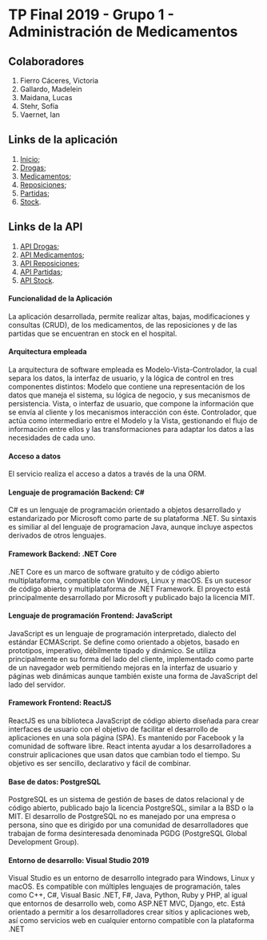 # TP Final 2019 - Grupo 1 - Administración de Medicamentos

## Colaboradores
1. Fierro Cáceres, Victoria
2. Gallardo, Madelein
3. Maidana, Lucas
4. Stehr, Sofía
5. Vaernet, Ian

## Links de la aplicación
1. [Inicio](http://medicamentos.us-east-1.elasticbeanstalk.com); 
2. [Drogas](http://medicamentos.us-east-1.elasticbeanstalk.com/Drogas);
3. [Medicamentos](http://medicamentos.us-east-1.elasticbeanstalk.com/Medicamentos);
4. [Reposiciones](http://medicamentos.us-east-1.elasticbeanstalk.com/Reposiciones);
5. [Partidas](http://medicamentos.us-east-1.elasticbeanstalk.com/Partidas);
6. [Stock](http://medicamentos.us-east-1.elasticbeanstalk.com/Stock).

## Links de la API
1. [API Drogas](http://medicamentos.us-east-1.elasticbeanstalk.com/api/drogas);
2. [API Medicamentos](http://medicamentos.us-east-1.elasticbeanstalk.com/api/medicamentos);
3. [API Reposiciones](http://medicamentos.us-east-1.elasticbeanstalk.com/api/reposiciones);
4. [API Partidas](http://medicamentos.us-east-1.elasticbeanstalk.com/api/partidas);
5. [API Stock](http://medicamentos.us-east-1.elasticbeanstalk.com/api/stock).


#### Funcionalidad de la Aplicación
La aplicación desarrollada, permite realizar altas, bajas, modificaciones y consultas (CRUD), de los medicamentos, de las reposiciones y de las partidas que se encuentran en stock en el hospital.
#### Arquitectura empleada
La arquitectura de software empleada es Modelo-Vista-Controlador, la cual separa los datos, la interfaz de usuario, y la lógica de control en tres componentes distintos: Modelo que contiene una representación de los datos que maneja el sistema, su lógica de negocio, y sus mecanismos de persistencia. Vista, o interfaz de usuario, que compone la información que se envía al cliente y los mecanismos interacción con éste. Controlador, que actúa como intermediario entre el Modelo y la Vista, gestionando el flujo de información entre ellos y las transformaciones para adaptar los datos a las necesidades de cada uno.
#### Acceso a datos
El servicio realiza el acceso a datos a través de la una ORM.

#### Lenguaje de programación Backend: C#
C# es un lenguaje de programación orientado a objetos desarrollado y estandarizado por Microsoft como parte de su plataforma .NET. Su sintaxis es similiar al del lenguaje de programacion Java, aunque incluye aspectos derivados de otros lenguajes. 

#### Framework Backend: .NET Core
.NET Core es un marco de software gratuito y de código abierto multiplataforma, compatible con Windows, Linux y macOS. Es un sucesor de código abierto y multiplataforma de .NET Framework. El proyecto está principalmente desarrollado por Microsoft y publicado bajo la licencia MIT.

#### Lenguaje de programación Frontend: JavaScript
JavaScript es un lenguaje de programación interpretado, dialecto del estándar ECMAScript. Se define como orientado a objetos, basado en prototipos, imperativo, débilmente tipado y dinámico. Se utiliza principalmente en su forma del lado del cliente, implementado como parte de un navegador web permitiendo mejoras en la interfaz de usuario y páginas web dinámicas aunque también existe una forma de JavaScript del lado del servidor.

#### Framework Frontend: ReactJS
ReactJS es una biblioteca JavaScript de código abierto diseñada para crear interfaces de usuario con el objetivo de facilitar el desarrollo de aplicaciones en una sola página (SPA). Es mantenido por Facebook y la comunidad de software libre. React intenta ayudar a los desarrolladores a construir aplicaciones que usan datos que cambian todo el tiempo. Su objetivo es ser sencillo, declarativo y fácil de combinar.

#### Base de datos: PostgreSQL
PostgreSQL es un sistema de gestión de bases de datos relacional y de código abierto, publicado bajo la licencia PostgreSQL, similar a la BSD o la MIT. El desarrollo de PostgreSQL no es manejado por una empresa o persona, sino que es dirigido por una comunidad de desarrolladores que trabajan de forma desinteresada denominada PGDG (PostgreSQL Global Development Group).

#### Entorno de desarrollo: Visual Studio 2019
Visual Studio es un entorno de desarrollo integrado para Windows, Linux y macOS. Es compatible con múltiples lenguajes de programación, tales como C++, C#, Visual Basic .NET, F#, Java, Python, Ruby y PHP, al igual que entornos de desarrollo web, como ASP.NET MVC, Django, etc. Está orientado a permitir a los desarrolladores crear sitios y aplicaciones web, así como servicios web en cualquier entorno compatible con la plataforma .NET
